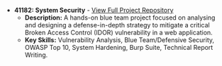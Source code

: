 *   **41182: System Security** - [View Full Project Repository](https://github.com/shayanxcyber/Vulnerability-Analysis-and-Defense-IDOR)
    *   **Description:** A hands-on blue team project focused on analysing and designing a defense-in-depth strategy to mitigate a critical Broken Access Control (IDOR) vulnerability in a web application.
    *   **Key Skills:** Vulnerability Analysis, Blue Team/Defensive Security, OWASP Top 10, System Hardening, Burp Suite, Technical Report Writing.
